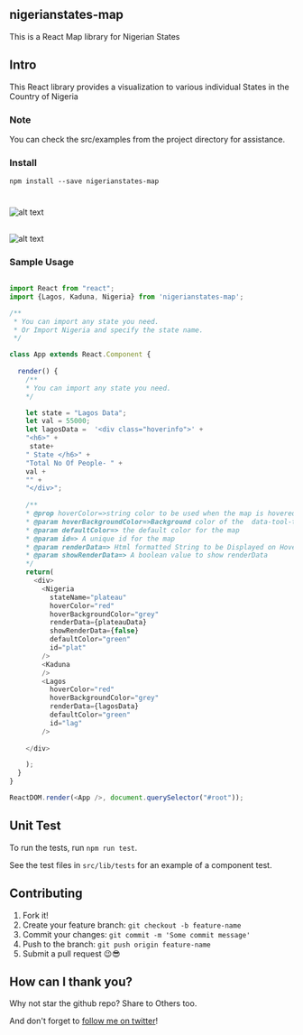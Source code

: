 ## nigerianstates-map 

This is a React Map library for Nigerian States



## Intro

This React library provides a visualization to various individual States in the Country of Nigeria

### Note
You can check the src/examples from the project directory for assistance.

### Install
```
npm install --save nigerianstates-map
```
#
![alt text](https://drive.google.com/uc?export=view&id=1MK6KvyI-41J2aQYPO6Nkm66MYTRZHQxf)


## 
![alt text](https://drive.google.com/uc?export=view&id=1e9DvBti8I9kwjb9zNd7V8jpHCDoz96oV)



### Sample Usage

```javascript

import React from "react";
import {Lagos, Kaduna, Nigeria} from 'nigerianstates-map'; 

/**
 * You can import any state you need.
 * Or Import Nigeria and specify the state name.
 */

class App extends React.Component {
  
  render() {
    /**
    * You can import any state you need.
    */

    let state = "Lagos Data";
    let val = 55000;
    let lagosData =  '<div class="hoverinfo">' +
    "<h6>" +
     state+
    " State </h6>" +
    "Total No Of People- " +
    val +
    "" +
    "</div>";
    
    /**
    * @prop hoverColor=>string color to be used when the map is hovered on.
    * @param hoverBackgroundColor=>Background color of the  data-tool-tip for the map is on hover
    * @param defaultColor=> the default color for the map
    * @param id=> A unique id for the map 
    * @param renderData=> Html formatted String to be Displayed on Hover 
    * @param showRenderData=> A boolean value to show renderData
    */
    return(
      <div>
        <Nigeria
          stateName="plateau"
          hoverColor="red"
          hoverBackgroundColor="grey"
          renderData={plateauData}
          showRenderData={false}
          defaultColor="green"
          id="plat"
        />
        <Kaduna
        />
        <Lagos
          hoverColor="red"
          hoverBackgroundColor="grey"
          renderData={lagosData}
          defaultColor="green"
          id="lag"
        />
     
    </div>

    );
  }
}

ReactDOM.render(<App />, document.querySelector("#root"));
```

## Unit Test
To run the tests, run `npm run test`.

See the test files in `src/lib/tests` for an example of a component test.


## Contributing
1. Fork it!
2. Create your feature branch: `git checkout -b feature-name`
3. Commit your changes: `git commit -m 'Some commit message'`
4. Push to the branch: `git push origin feature-name`
5. Submit a pull request 😉😎

## How can I thank you?

Why not star the github repo? Share to Others too.

And don't forget to [follow me on twitter](https://twitter.com/allindeveloper)!


